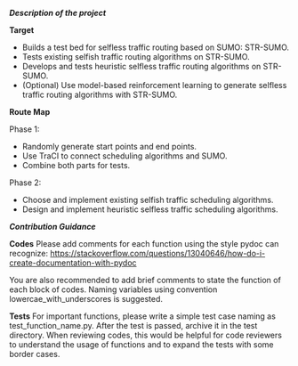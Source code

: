 ***Description of the project***

**Target**

* Builds a test bed for selfless traffic routing based on SUMO: STR-SUMO.
* Tests existing selfish traffic routing algorithms on STR-SUMO.
* Develops and tests heuristic selfless traffic routing algorithms on STR-SUMO.
* (Optional) Use model-based reinforcement learning to generate selfless traffic routing algorithms with STR-SUMO.

**Route Map**

Phase 1:

* Randomly generate start points and end points.
* Use TraCI to connect scheduling algorithms and SUMO.
* Combine both parts for tests.

Phase 2:

* Choose and implement existing selfish traffic scheduling algorithms.
* Design and implement heuristic selfless traffic scheduling algorithms.



***Contribution Guidance***

**Codes**
Please add comments for each function using the style pydoc can recognize: https://stackoverflow.com/questions/13040646/how-do-i-create-documentation-with-pydoc

You are also recommended to add brief comments to state the function of each block of codes. Naming variables using convention lowercae_with_underscores is suggested.

**Tests**
For important functions, please write a simple test case naming as test_function_name.py. After the test is passed, archive it in the test directory. When reviewing codes, this would be helpful for code reviewers to understand the usage of functions and to expand the tests with some border cases.
